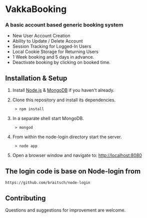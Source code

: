 # VakkaBooking

### A basic account based generic booking system

* New User Account Creation
* Ability to Update / Delete Account
* Session Tracking for Logged-In Users
* Local Cookie Storage for Returning Users
* 1 Week booking and 5 days in advance.
* Deactivate booking by clicking on booked time.

## Installation & Setup
1. Install [Node.js](https://nodejs.org/) & [MongoDB](https://www.mongodb.org/) if you haven't already.
2. Clone this repository and install its dependencies.

		> npm install

3. In a separate shell start MongoDB.

		> mongod

4. From within the node-login directory start the server.

		> node app
		
5. Open a browser window and navigate to: [http://localhost:8080](http://localhost:8080)

## The login code is base on Node-login from 
	https://github.com/braitsch/node-login
	
## Contributing

Questions and suggestions for improvement are welcome.